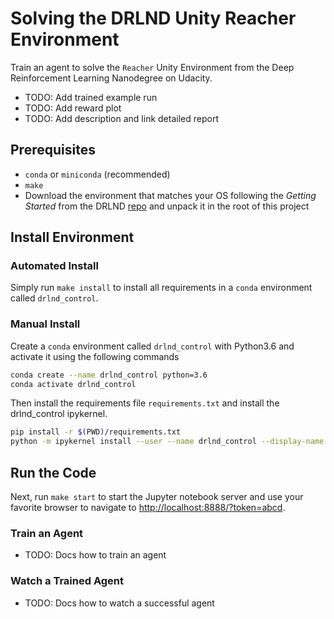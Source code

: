 # Solving the DRLND Unity Reacher Environment

Train an agent to solve the `Reacher` Unity Environment from the Deep Reinforcement
Learning Nanodegree on Udacity.

- TODO: Add trained example run
- TODO: Add reward plot
- TODO: Add description and link detailed report

## Prerequisites

- `conda` or `miniconda` (recommended)
- `make`
- Download the environment that matches your OS following the *Getting Started* from the DRLND
  [repo](https://github.com/udacity/deep-reinforcement-learning/tree/master/p2_continuous-control#getting-started)
  and unpack it in the root of this project

## Install Environment

### Automated Install

Simply run `make install` to install all requirements in a `conda` environment
called `drlnd_control`.

### Manual Install

Create a `conda` environment called `drlnd_control` with Python3.6 and activate it
using the following commands

```zsh
conda create --name drlnd_control python=3.6
conda activate drlnd_control
```

Then install the requirements file `requirements.txt` and install the drlnd_control
ipykernel.

```zsh
pip install -r $(PWD)/requirements.txt
python -m ipykernel install --user --name drlnd_control --display-name "drlnd_control"
```

## Run the Code

Next, run `make start` to start the Jupyter notebook server and use your favorite
browser to navigate to
[http://localhost:8888/?token=abcd](http://localhost:8888/?token=abcd).

### Train an Agent

- TODO: Docs how to train an agent

### Watch a Trained Agent

- TODO: Docs how to watch a successful agent

